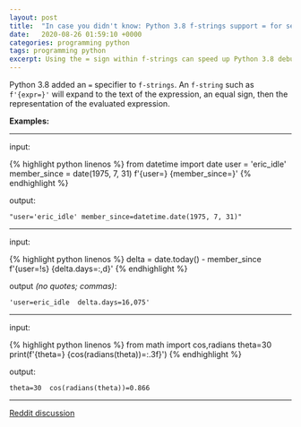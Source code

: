 ```yaml
---
layout: post
title:  "In case you didn't know: Python 3.8 f-strings support = for self-documenting expressions and debugging"
date:   2020-08-26 01:59:10 +0000
categories: programming python
tags: programming python
excerpt: Using the = sign within f-strings can speed up Python 3.8 debugging.
---
```


Python 3.8 added an `=` specifier to `f-strings`. An `f-string` such as `f'{expr=}'` will expand to the text of the expression, an equal sign, then the representation of the evaluated expression. 

**Examples:**

____

input:

{% highlight python linenos %}
from datetime import date
user = 'eric_idle'
member_since = date(1975, 7, 31)
f'{user=} {member_since=}'
{% endhighlight %}

output:

    "user='eric_idle' member_since=datetime.date(1975, 7, 31)"

____

input:

{% highlight python linenos %}
delta = date.today() - member_since
f'{user=!s}  {delta.days=:,d}'
{% endhighlight %}

output *(no quotes; commas)*:

    'user=eric_idle  delta.days=16,075'

____

input:

{% highlight python linenos %}
from math import cos,radians
theta=30
print(f'{theta=}  {cos(radians(theta))=:.3f}')
{% endhighlight %}

output:

    theta=30  cos(radians(theta))=0.866

____

[Reddit discussion](https://www.reddit.com/r/Python/comments/igq1pg/in_case_you_didnt_know_python_38_fstrings_support/)
